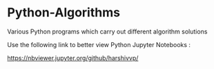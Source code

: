 # Python-Algorithms
Various Python programs which carry out different algorithm solutions

Use the following link to better view Python Jupyter Notebooks : 

https://nbviewer.jupyter.org/github/harshivvp/
